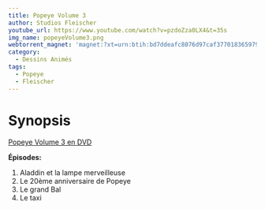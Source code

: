 ```yaml
---
title: Popeye Volume 3
author: Studios Fleischer
youtube_url: https://www.youtube.com/watch?v=pzdoZza0LX4&t=35s
img_name: popeyeVolume3.png
webtorrent_magnet: 'magnet:?xt=urn:btih:bd7ddeafc8076d97caf377018365979f82d814e4&dn=HMlRKEIJEiNg.mp4&tr=udp://explodie.org:6969&tr=udp://tracker.coppersurfer.tk:6969&tr=udp://tracker.empire-js.us:1337&tr=udp://tracker.leechers-paradise.org:6969&tr=udp://tracker.opentrackr.org:1337&tr=wss://tracker.btorrent.xyz&tr=wss://tracker.fastcast.nz&tr=wss://tracker.openwebtorrent.com&as=https://seed01.bitchute.com/8929/HMlRKEIJEiNg.mp4&as=https://seed02.bitchute.com/8929/HMlRKEIJEiNg.mp4&as=https://seed03.bitchute.com/8929/HMlRKEIJEiNg.mp4&xs=https://www.bitchute.com/torrent/8929/HMlRKEIJEiNg.webtorrent'
category:
  - Dessins Animés
tags:
  - Popeye
  - Fleischer
---
```


# Synopsis

[Popeye Volume 3 en DVD](https://www.amazon.fr/gp/product/B000EHS5EC/ref=as_li_tl?ie=UTF8&tag=ctimes-21&camp=1642&creative=6746&linkCode=as2&creativeASIN=B000EHS5EC&linkId=13e9196ed1cfe388051e9990085381d3)

**Épisodes:**
1. Aladdin et la lampe merveilleuse
2. Le 20ème anniversaire de Popeye
3. Le grand Bal
4. Le taxi
